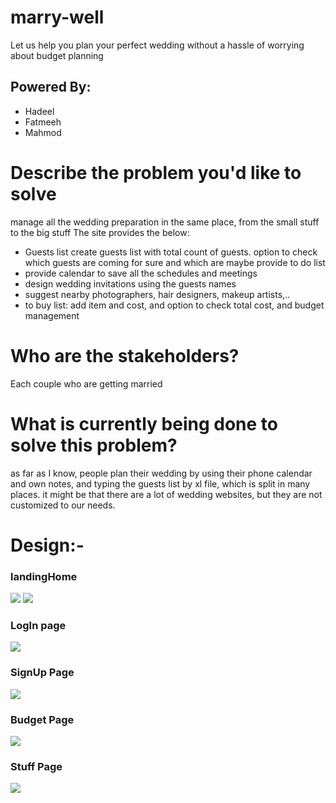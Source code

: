 # marry-well

Let us help you plan your perfect wedding without a hassle of worrying about budget planning



## Powered By:
* Hadeel 
* Fatmeeh
* Mahmod


# Describe the problem you'd like to solve
manage all the wedding preparation in the same place, from the small stuff to the big stuff
The site provides the below:

* Guests list
 create guests list with total count of guests.
option to check which guests are coming for sure and which are maybe
provide to do list
* provide calendar to save all the schedules and meetings
* design wedding invitations using the guests names
* suggest nearby photographers, hair designers, makeup artists,..
* to buy list: add item and cost, and option to check total cost, and budget management

# Who are the stakeholders?
Each couple who are getting married

# What is currently being done to solve this problem?
as far as I know, people plan their wedding by using their phone calendar and own notes, and typing the guests list by xl file, which is split in many places.
it might be that there are a lot of wedding websites, but they are not customized to our needs.


# Design:- 
### landingHome 
![](https://i.imgur.com/XGu7JGc.png)
![](https://i.imgur.com/W7ZCBoj.png)
### LogIn page 
![](https://i.imgur.com/LELWM14.png)
### SignUp Page
![](https://i.imgur.com/4WLCXmu.png)

### Budget Page 
![](https://i.imgur.com/w4NHyft.png)

### Stuff Page
![](https://i.imgur.com/Btsl936.png)


